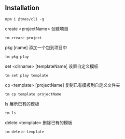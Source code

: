 ## Installation

```
npm i @tmes/cli -g
```

create \<projectName> 创建项目
```
tm create project
```

pkg [name] 添加一个包到项目中
```
tm pkg play
```

set \<dirname> [templateName] 设置自定义模板
```
tm set play template
```

cp \<template> [projectName] 复制已有模板到自定义文件夹
```
tm cp template projectName
```

ls 展示已有的模板
```
tm ls
```

delete \<template> 删除已有的模板
```
tm delete template
```
